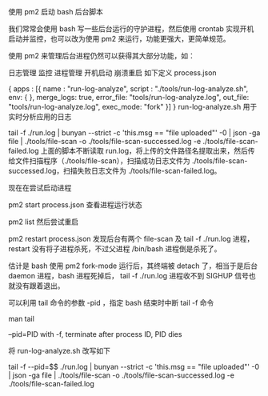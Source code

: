使用 pm2 启动 bash 后台脚本

我们常常会使用 bash 写一些后台运行的守护进程，然后使用 crontab 实现开机启动并监控，也可以改为使用 pm2 来运行，功能更强大，更简单规范。

使用 pm2 来管理后台进程仍然可以获得其大部分功能，如：

日志管理
监控
进程管理
开机启动
崩溃重启
如下定义 process.json

{
  apps : [{
    name      : "run-log-analyze",
    script    : "./tools/run-log-analyze.sh",
    env: {
    },
    merge_logs: true,
    error_file: "tools/run-log-analyze.log",
    out_file: "tools/run-log-analyze.log",
    exec_mode: "fork"
  }]
}
run-log-analyze.sh 用于实时分析应用的日志

tail -f ./run.log | bunyan --strict -c 'this.msg == "file uploaded"' -0 | json -ga file | ./tools/file-scan -o ./tools/file-scan-successed.log -e ./tools/file-scan-failed.log
上面的脚本不断读取 run.log，将上传的文件路径名提取出来，然后传给文件扫描程序（./tools/file-scan），扫描成功日志文件为 ./tools/file-scan-successed.log，扫描失败日志文件为 ./tools/file-scan-failed.log。

现在在尝试启动进程

pm2 start process.json
查看进程运行状态

pm2 list
然后尝试重启

pm2 restart process.json
发现后台有两个 file-scan 及 tail -f ./run.log 进程，restart 没有将子进程杀死，不过父进程 /bin/bash 进程倒是杀死了。

估计是 bash 使用 pm2 fork-mode 运行后，其终端被 detach 了，相当于是后台 daemon 进程，bash 进程死掉后， tail -f ./run.log 进程收不到 SIGHUP 信号也就没有跟着退出。

可以利用 tail 命令的参数 -pid ，指定 bash 结束时中断 tail -f 命令

man tail

–pid=PID with -f, terminate after process ID, PID dies

将 run-log-analyze.sh 改写如下

tail -f --pid=$$ ./run.log | bunyan --strict -c 'this.msg == "file uploaded"' -0 | json -ga file | ./tools/file-scan -o ./tools/file-scan-successed.log -e ./tools/file-scan-failed.log